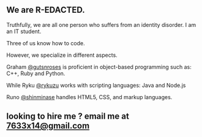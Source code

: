 ## We are R-EDACTED.

Truthfully, we are all one person who suffers from an identity disorder. I am an IT student.

Three of us know how to code.

However, we specialize in different aspects.


Graham [@gutsnroses](https://github.com/gutsnroses) is proficient in object-based programming such as: C++, Ruby and Python.

While Ryku [@rykuzu](https://github.com/rykuzu) works with scripting languages: Java and Node.js

Runo [@shinminase](https://github.com/shinminase) handles HTML5, CSS, and markup languages. 

## looking to hire me ? email me at 7633x14@gmail.com
